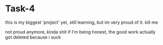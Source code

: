 # Task-4
this is my biggest 'project' yet, still learning, but im very proud of it.
kill me 

not proud anymore, kinda shit if I'm being honest, the good work actually got deleted because i suck
